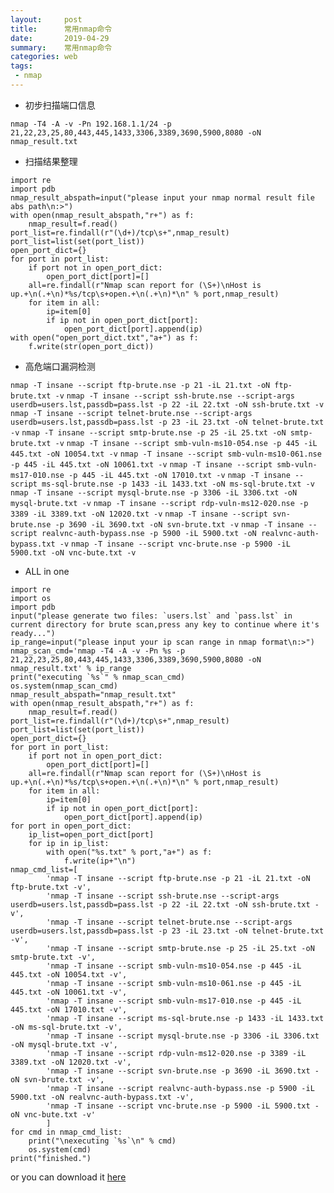 ```yaml
---
layout:     post
title:      常用nmap命令
date:       2019-04-29
summary:    常用nmap命令
categories: web
tags:
 - nmap
---
```


+ 初步扫描端口信息

`nmap -T4 -A -v -Pn 192.168.1.1/24 -p 21,22,23,25,80,443,445,1433,3306,3389,3690,5900,8080 -oN nmap_result.txt`

+ 扫描结果整理

```
import re
import pdb
nmap_result_abspath=input("please input your nmap normal result file abs path\n:>")
with open(nmap_result_abspath,"r+") as f:
    nmap_result=f.read()
port_list=re.findall(r"(\d+)/tcp\s+",nmap_result)
port_list=list(set(port_list))
open_port_dict={}
for port in port_list:
    if port not in open_port_dict:
        open_port_dict[port]=[]
    all=re.findall(r"Nmap scan report for (\S+)\nHost is up.+\n(.+\n)*%s/tcp\s+open.+\n(.+\n)*\n" % port,nmap_result)
    for item in all:
        ip=item[0]
        if ip not in open_port_dict[port]:
            open_port_dict[port].append(ip)
with open("open_port_dict.txt","a+") as f:
    f.write(str(open_port_dict))
```

+ 高危端口漏洞检测

`nmap -T insane --script ftp-brute.nse -p 21 -iL 21.txt -oN ftp-brute.txt -v`
`nmap -T insane --script ssh-brute.nse --script-args userdb=users.lst,passdb=pass.lst -p 22 -iL 22.txt -oN ssh-brute.txt -v`
`nmap -T insane --script telnet-brute.nse --script-args userdb=users.lst,passdb=pass.lst -p 23 -iL 23.txt -oN telnet-brute.txt -v`
`nmap -T insane --script smtp-brute.nse -p 25 -iL 25.txt -oN smtp-brute.txt -v`
`nmap -T insane --script smb-vuln-ms10-054.nse -p 445 -iL 445.txt -oN 10054.txt -v`
`nmap -T insane --script smb-vuln-ms10-061.nse -p 445 -iL 445.txt -oN 10061.txt -v`
`nmap -T insane --script smb-vuln-ms17-010.nse -p 445 -iL 445.txt -oN 17010.txt -v`
`nmap -T insane --script ms-sql-brute.nse -p 1433 -iL 1433.txt -oN ms-sql-brute.txt -v`
`nmap -T insane --script mysql-brute.nse -p 3306 -iL 3306.txt -oN mysql-brute.txt -v`
`nmap -T insane --script rdp-vuln-ms12-020.nse -p 3389 -iL 3389.txt -oN 12020.txt -v`
`nmap -T insane --script svn-brute.nse -p 3690 -iL 3690.txt -oN svn-brute.txt -v`
`nmap -T insane --script realvnc-auth-bypass.nse -p 5900 -iL 5900.txt -oN realvnc-auth-bypass.txt -v`
`nmap -T insane --script vnc-brute.nse -p 5900 -iL 5900.txt -oN vnc-bute.txt -v`

+ ALL in one

```
import re
import os
import pdb
input("please generate two files: `users.lst` and `pass.lst` in current directory for brute scan,press any key to continue where it's ready...")
ip_range=input("please input your ip scan range in nmap format\n:>")
nmap_scan_cmd='nmap -T4 -A -v -Pn %s -p 21,22,23,25,80,443,445,1433,3306,3389,3690,5900,8080 -oN nmap_result.txt' % ip_range
print("executing `%s`" % nmap_scan_cmd)
os.system(nmap_scan_cmd)
nmap_result_abspath="nmap_result.txt"
with open(nmap_result_abspath,"r+") as f:
    nmap_result=f.read()
port_list=re.findall(r"(\d+)/tcp\s+",nmap_result)
port_list=list(set(port_list))
open_port_dict={}
for port in port_list:
    if port not in open_port_dict:
        open_port_dict[port]=[]
    all=re.findall(r"Nmap scan report for (\S+)\nHost is up.+\n(.+\n)*%s/tcp\s+open.+\n(.+\n)*\n" % port,nmap_result)
    for item in all:
        ip=item[0]
        if ip not in open_port_dict[port]:
            open_port_dict[port].append(ip)
for port in open_port_dict:
    ip_list=open_port_dict[port]
    for ip in ip_list:
        with open("%s.txt" % port,"a+") as f:
            f.write(ip+"\n")
nmap_cmd_list=[
        'nmap -T insane --script ftp-brute.nse -p 21 -iL 21.txt -oN ftp-brute.txt -v',
        'nmap -T insane --script ssh-brute.nse --script-args userdb=users.lst,passdb=pass.lst -p 22 -iL 22.txt -oN ssh-brute.txt -v',
        'nmap -T insane --script telnet-brute.nse --script-args userdb=users.lst,passdb=pass.lst -p 23 -iL 23.txt -oN telnet-brute.txt -v',
        'nmap -T insane --script smtp-brute.nse -p 25 -iL 25.txt -oN smtp-brute.txt -v',
        'nmap -T insane --script smb-vuln-ms10-054.nse -p 445 -iL 445.txt -oN 10054.txt -v',
        'nmap -T insane --script smb-vuln-ms10-061.nse -p 445 -iL 445.txt -oN 10061.txt -v',
        'nmap -T insane --script smb-vuln-ms17-010.nse -p 445 -iL 445.txt -oN 17010.txt -v',
        'nmap -T insane --script ms-sql-brute.nse -p 1433 -iL 1433.txt -oN ms-sql-brute.txt -v',
        'nmap -T insane --script mysql-brute.nse -p 3306 -iL 3306.txt -oN mysql-brute.txt -v',
        'nmap -T insane --script rdp-vuln-ms12-020.nse -p 3389 -iL 3389.txt -oN 12020.txt -v',
        'nmap -T insane --script svn-brute.nse -p 3690 -iL 3690.txt -oN svn-brute.txt -v',
        'nmap -T insane --script realvnc-auth-bypass.nse -p 5900 -iL 5900.txt -oN realvnc-auth-bypass.txt -v',
        'nmap -T insane --script vnc-brute.nse -p 5900 -iL 5900.txt -oN vnc-bute.txt -v'
        ]
for cmd in nmap_cmd_list:
    print("\nexecuting `%s`\n" % cmd)
    os.system(cmd)
print("finished.")
```

or you can download it [here][1]

[1]: https://github.com/3xp10it/mytools/raw/master/nmap_vul_scan.py
